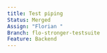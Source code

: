 ```yaml
---
title: Test piping
Status: Merged
Assign: "Florian "
Branch: flo-stronger-testsuite
Feature: Backend
---
```

